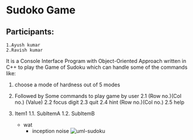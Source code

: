 # Sudoko Game

## Participants:

    1.Ayush kumar
    2.Ravish kumar

  It is a Console Interface Program with Object-Oriented Approach written in C++ to play the Game of Sudoku which can handle some of the commands like:
  1. choose a mode of hardness out of 5 modes
  2. Followed by Some commands to play game by user 
        2.1 (Row no.)(Col no.) (Value)
    2.2 focus digit
    2.3 quit
    2.4 hint (Row no.)(Col no.)
    2.5 help
    
1. Item1
  1.1. SubItemA
  1.2. SubItemB
    - wat
      - inception noise
![uml-sudoku](https://user-images.githubusercontent.com/98096047/206471365-3a201f82-b9db-4c70-a453-49c63f50e784.png)

